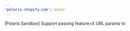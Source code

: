 ```yaml
---
'polaris.shopify.com': minor
---
```


[Polaris Sandbox] Support passing feature=X URL params to <AppProvider>

